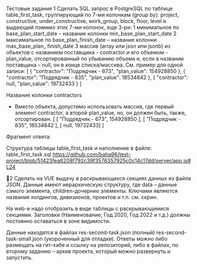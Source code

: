 Тестовые задания
1 Сделать SQL запрос в PostgreSQL по таблице table_first_task, группирующий по 7-ми колонкам (group by):
project, constructive, under_constructive, work_group, block, floor, level
и выдающий помимо этих 7-ми колонок, еще 3-ри:
1 минимальное по base_plan_start_date – название колонки min_base_plan_start_date
2 максимальное по base_plan_finish_date  – название колонки max_base_plan_ finish_date
3 массив (array или json или jsonb) из объектов с названием поставщика - contractor и его объемом - plan_value, отсортированный по убыванию объема и, если в названии поставщика – null, он в конце списка/массива. См. пример для одной записи:
[
    {
        "contractor": "Подрядчик - 673",
        "plan_value": 154928850
    },
    {
        "contractor": "Подрядчик - 835",
        "plan_value": 18534842
    },
    {
        "contractor": null,
        "plan_value": 19732433
    }
]

Название колонки contractors

* Вместо объекта, допустимо использовать массив, где первый элемент contractor, а второй   plan_value, но, он должен быть, также, отсортирован.
[
    [ "Подрядчик - 673", 154928850 ],
    [ "Подрядчик - 835", 18534842 ],
    [ null, 19732433]
]

Фрагмент ответа:


Структура таблицы table_first_task и наполнение в файле: table_first_task.sql
https://github.com/baha96/test-project/blob/51423fea6208f792c39f3576357925c0c14c17dd/server/app.js#L24

2 Сделать на VUE выдачу в раскрывающихся секциях данных из файла JSON.
Данные имеют иерархическую структуру, где data – данные самого элемента, children-дочерние элементы. Ключами являются названия холдингов, дивизионов, проектов и т.п. см. скрин.

На web-е надо отобразить в виде таблицы с раскрывающимися секциями.
Заголовки (Наименование, Год 2020, Год 2022 и т.д.) должны постоянно оставаться в зоне видимости.

Данные находятся в файлах res-second-task.json (полный) res-second-task-small.json (укороченный для отладки).
Ответы можно либо размещать на гит-хабе и ссылку на репозиторий, либо в файлах, по второму заданию – архив проекта, который можно развернуть и запустить.
